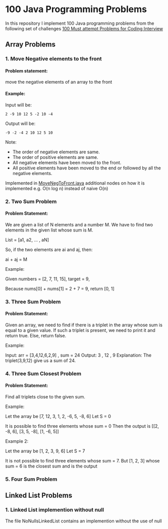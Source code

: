 # 100 Java Programming Problems

In this repository I implement 100 Java programming problems from the following set of challenges [100 Must attempt Problems for Coding Interview](https://iq.opengenus.org/100-interview-problems/)

## Array Problems

### 1. Move Negative elements to the front

#### Problem statement:
move the negative elements of an array to the front

#### Example:

Input will be:
```
2 -9 10 12 5 -2 10 -4
```

Output will be:
```
-9 -2 -4 2 10 12 5 10
```

Note:

* The order of negative elements are same.
* The order of positive elements are same.
* All negative elements have been moved to the front.
* All positive elements have been moved to the end or followed by all the negative elements.

Implemented in [MoveNegToFront.java](./src/main/java/luebeck/hannelore/move_neg_to_front/MoveNegToFront.java) additional nodes on how it is implemented e.g. O(n log n) instead of naive O(n)

### 2. Two Sum Problem

#### Problem Statement: 
We are given a list of N elements and a number M. We have to find two elements in the given list whose sum is M.

List = [a1, a2, ... , aN]

So, if the two elements are ai and aj, then:

ai + aj = M

Example:

Given numbers = [2, 7, 11, 15], target = 9,

Because nums[0] + nums[1] = 2 + 7 = 9,
return [0, 1]

### 3. Three Sum Problem

#### Problem Statement: 
Given an array, we need to find if there is a triplet in the array whose sum is equal to a given value. If such a triplet is present, we need to print it and return true. Else, return false.

Example:

Input: arr = [3,4,12,6,2,9] , sum = 24
Output: 3 , 12 , 9
Explanation: The triplet(3,9,12) give us a sum of 24.

### 4. Three Sum Closest Problem
#### Problem Statement: 
Find all triplets close to the given sum.

Example:

Let the array be [7, 12, 3, 1, 2, -6, 5, -8, 6]
Let S = 0

It is possible to find three elements whose sum = 0
Then the output is [[2, -8, 6], [3, 5, -8], [1, -6, 5]]

Example 2:

Let the array be [1, 2, 3, 9, 6]
Let S = 7

It is not possible to find three elements whose sum = 7. But [1, 2, 3] whose sum = 6 is the closest sum and is the output

### 5. Four Sum Problem



## Linked List Problems

### 1. Linked List implemention without null

The file NoNullsLinkedList contains an implemention without the use of null 
